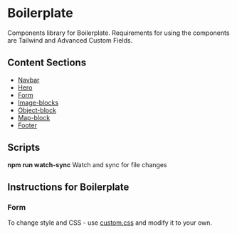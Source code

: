 # Boilerplate

Components library for Boilerplate. Requirements for using the components are Tailwind and Advanced Custom Fields. 

## Content Sections
* [Navbar](./template-parts/global/global-header.php)
* [Hero](./template-parts/blocks/hero)
* [Form](./template-parts/blocks/form/form.php)
* [Image-blocks](.//template-parts/blocks/image)
* [Object-block](./)
* [Map-block](.//template-parts/blocks/maps.php)
* [Footer](./)

<!-- [I'm a relative reference to a repository file](../blob/master/LICENSE) -->

## Scripts 
**npm run watch-sync**
Watch and sync for file changes

## Instructions for Boilerplate
### Form
To change style and CSS - use [custom.css](./resources/css/custom.css) and modify it to your own.

